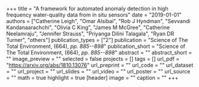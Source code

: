 +++
title = "A framework for automated anomaly detection in high frequency water-quality data from in situ sensors"
date = "2019-01-01"
authors = ["Catherine Leigh", "Omar Alsibai", "Rob J Hyndman", "Sevvandi Kandanaarachchi", "Olivia C King", "James M McGree", "Catherine Neelamraju", "Jennifer Strauss", "Priyanga Dilini Talagala", "Ryan DR Turner", "others"]
publication_types = ["2"]
publication = "Science of The Total Environment, (664), _pp. 885--898_"
publication_short = "Science of The Total Environment, (664), _pp. 885--898_"
abstract = ""
abstract_short = ""
image_preview = ""
selected = false
projects = []
tags = []
url_pdf = "https://arxiv.org/abs/1810.13076"
url_preprint = ""
url_code = ""
url_dataset = ""
url_project = ""
url_slides = ""
url_video = ""
url_poster = ""
url_source = ""
math = true
highlight = true
[header]
image = ""
caption = ""
+++
